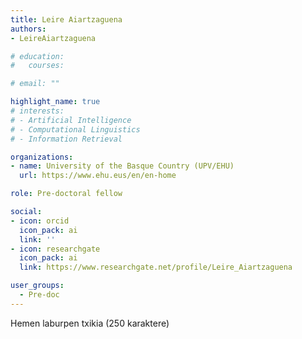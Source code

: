 ```yaml
---
title: Leire Aiartzaguena
authors:
- LeireAiartzaguena

# education:
#   courses:

# email: ""

highlight_name: true
# interests:
# - Artificial Intelligence
# - Computational Linguistics
# - Information Retrieval

organizations:
- name: University of the Basque Country (UPV/EHU)
  url: https://www.ehu.eus/en/en-home

role: Pre-doctoral fellow

social:
- icon: orcid
  icon_pack: ai
  link: ''
- icon: researchgate
  icon_pack: ai
  link: https://www.researchgate.net/profile/Leire_Aiartzaguena

user_groups: 
  - Pre-doc
---
```


Hemen laburpen txikia (250 karaktere)
